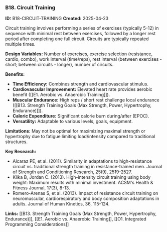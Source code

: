 ### B18. Circuit Training
**ID:** B18-CIRCUIT-TRAINING
**Created:** 2025-04-23

Circuit training involves performing a series of exercises (typically 5-12) in sequence with minimal rest between exercises, followed by a longer rest period after completing one full circuit. Circuits are typically repeated multiple times.

**Design Variables:** Number of exercises, exercise selection (resistance, cardio, combo), work interval (time/reps), rest interval (between exercises - short; between circuits - longer), number of circuits.

**Benefits:**
- **Time Efficiency:** Combines strength and cardiovascular stimulus.
- **Cardiovascular Improvement:** Elevated heart rate provides aerobic benefit ([[E1. Aerobic vs. Anaerobic Training]]).
- **Muscular Endurance:** High reps / short rest challenge local endurance ([[B13. Strength Training Goals (Max Strength, Power, Hypertrophy, Endurance)]]).
- **Caloric Expenditure:** Significant calorie burn during/after (EPOC).
- **Versatility:** Adaptable to various levels, goals, equipment.

**Limitations:** May not be optimal for maximizing maximal strength or hypertrophy due to fatigue limiting load/intensity compared to traditional structures.

**Key Research:**
- Alcaraz PE, et al. (2011). Similarity in adaptations to high-resistance circuit vs. traditional strength training in resistance-trained men. Journal of Strength and Conditioning Research, 25(9), 2519-2527.
- Klika B, Jordan C. (2013). High-intensity circuit training using body weight: Maximum results with minimal investment. ACSM's Health & Fitness Journal, 17(3), 8-13.
- Romero-Arenas S, et al. (2013). Impact of resistance circuit training on neuromuscular, cardiorespiratory and body composition adaptations in adults. Journal of Human Kinetics, 36, 115-124.

**Links:** [[B13. Strength Training Goals (Max Strength, Power, Hypertrophy, Endurance)]], [[E1. Aerobic vs. Anaerobic Training]], [[O1. Integrated Programming Considerations]]